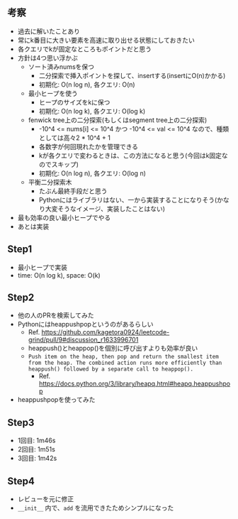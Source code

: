 ## 考察
- 過去に解いたことあり
- 常にk番目に大きい要素を高速に取り出せる状態にしておきたい
- 各クエリでkが固定なところもポイントだと思う
- 方針は4つ思い浮かぶ
    - ソート済みnumsを保つ
        - 二分探索で挿入ポイントを探して、insertする(insertにO(n)かかる)
        - 初期化: O(n log n), 各クエリ: O(n)
    - 最小ヒープを使う
        - ヒープのサイズをkに保つ
        - 初期化: O(n log k), 各クエリ: O(log k)
    - fenwick tree上の二分探索(もしくはsegment tree上の二分探索)
        - -10^4 <= nums[i] <= 10^4 かつ -10^4 <= val <= 10^4 なので、種類としては高々2 * 10^4 + 1
        - 各数字が何回現れたかを管理できる
        - kが各クエリで変わるときは、この方法になると思う(今回はk固定なのでスキップ)
        - 初期化: O(n log n), 各クエリ: O(log n)
    - 平衡二分探索木
        - たぶん最終手段だと思う
        - Pythonにはライブラリはない、一から実装することになりそう(かなり大変そうなイメージ、実装したことはない)
- 最も効率の良い最小ヒープでやる
- あとは実装

## Step1
- 最小ヒープで実装
- time: O(n log k), space: O(k)

## Step2
- 他の人のPRを検索してみた
- Pythonにはheappushpopというのがあるらしい
    - Ref. https://github.com/kagetora0924/leetcode-grind/pull/9#discussion_r1633996701
    - heappush()とheappop()を個別に呼び出すよりも効率が良い
    - `Push item on the heap, then pop and return the smallest item from the heap. The combined action runs more efficiently than heappush() followed by a separate call to heappop().`
        - Ref. https://docs.python.org/3/library/heapq.html#heapq.heappushpop
- heappushpopを使ってみた

## Step3
- 1回目: 1m46s
- 2回目: 1m51s
- 3回目: 1m42s

## Step4
- レビューを元に修正
- `__init__` 内で、`add` を流用できたためシンプルになった
